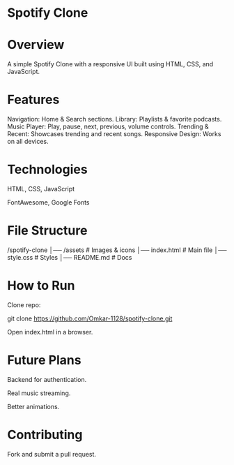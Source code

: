 # Spotify Clone

# Overview
A simple Spotify Clone with a responsive UI built using HTML, CSS, and JavaScript.

# Features
Navigation: Home & Search sections.
Library: Playlists & favorite podcasts.
Music Player: Play, pause, next, previous, volume controls.
Trending & Recent: Showcases trending and recent songs.
Responsive Design: Works on all devices.

# Technologies

HTML, CSS, JavaScript

FontAwesome, Google Fonts

# File Structure

/spotify-clone
│── /assets          # Images & icons
│── index.html       # Main file
│── style.css        # Styles
│── README.md        # Docs

# How to Run

Clone repo:

git clone https://github.com/Omkar-1128/spotify-clone.git

Open index.html in a browser.

# Future Plans

Backend for authentication.

Real music streaming.

Better animations.

# Contributing

Fork and submit a pull request.

